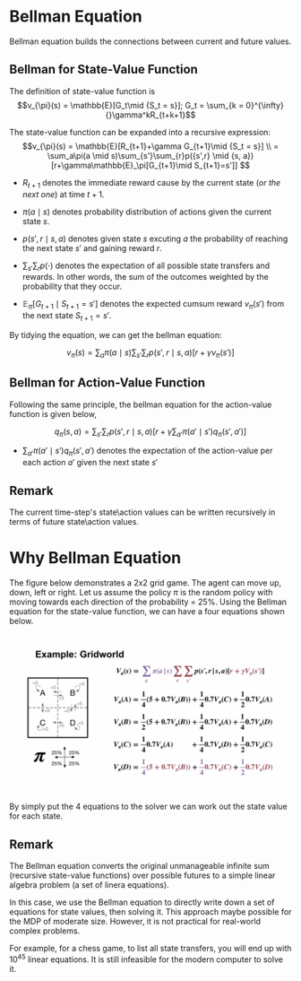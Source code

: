 # Bellman Equation

Bellman equation builds the connections between current and future values. 

## Bellman for State-Value Function

The definition of state-value function is 
$$v_{\pi}(s) = \mathbb{E}[G_t\mid {S_t = s}]; G_t = \sum_{k = 0}^{\infty}{}\gamma^kR_{t+k+1}$$

The state-value function can be expanded into a recursive expression:
$$v_{\pi}(s) = \mathbb{E}[R_{t+1}+\gamma G_{t+1}\mid {S_t = s}]
\\ = \sum_a\pi(a \mid s)\sum_{s'}\sum_{r}p({s',r} \mid {s, a})[r+\gamma\mathbb{E}_\pi[G_{t+1}\mid S_{t+1}=s']]
$$

* $R_{t+1}$ denotes the immediate reward cause by the current state (*or the next one*) at time $t+1$.
* $\pi(a \mid s)$ denotes probability distribution of actions given the current state $s$.

* $p({s',r} \mid {s, a})$ denotes given state $s$ excuting $a$ the probability of reaching the next state $s'$ and gaining reward $r$.
* $\sum_{s'}\sum_{r}p(\cdot)$ denotes the expectation of all possible state transfers and rewards. In other words, the sum of the outcomes weighted by the probability that they occur. 
* $\mathbb{E}_\pi[G_{t+1}\mid S_{t+1}=s']$ denotes the expected cumsum reward $v_{\pi}(s')$ from the next state $S_{t+1} = s'$.

By tidying the equation, we can get the bellman equation:

$$v_{\pi}(s) = \sum_a\pi(a \mid s)\sum_{s'}\sum_{r}p({s',r} \mid {s, a})[r+\gamma v_{\pi}(s')]$$


## Bellman for Action-Value Function

Following the same principle, the bellman equation for the action-value function is given below,

$$q_\pi(s, a) = \sum_{s'}\sum_{r}p({s',r} \mid {s, a})[r+\gamma \sum_{a'}\pi(a'\mid s')q_{\pi}(s', a')]$$

* $\sum_{a'}\pi(a'\mid s')q_{\pi}(s', a')$ denotes the expectation of the action-value per each action $a'$ given the next state $s'$

## Remark

The current time-step's state\action values can be written recursively in terms of future state\action values.  

# Why Bellman Equation

The figure below demonstrates a 2x2 grid game. The agent can move up, down, left or right. Let us assume the policy $\pi$ is the random policy with moving towards each direction of the probability = 25%. 
Using the Bellman equation for the state-value function, we can have a four equations shown below.  

![](./Image/L2-Gridworld-Example.png)

By simply put the 4 equations to the solver we can work out the state value for each state. 

## Remark

The Bellman equation converts the original unmanageable infinite sum (recursive state-value functions) over possible futures to a simple linear algebra problem (a set of linera equations). 

In this case, we use the Bellman equation to directly write down a set of equations for state values, then solving it. This approach maybe possible for the MDP of moderate size. However, it is not practical for real-world complex problems. 

For example, for a chess game, to list all state transfers, you will end up with $10^{45}$ linear equations. It is still infeasible for the modern computer to solve it. 

